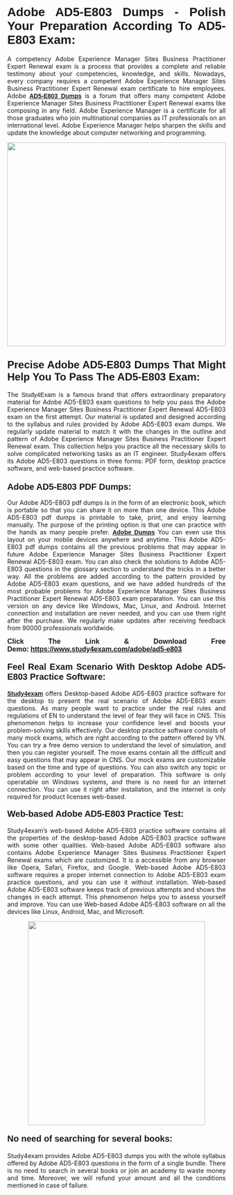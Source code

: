 <h1 style="text-align: justify;"><strong><span style="font-family:Lucida Sans Unicode,Lucida Grande,sans-serif;">Adobe AD5-E803 Dumps - Polish Your Preparation According To AD5-E803 Exam:</span></strong></h1>

<p style="text-align: justify;">A competency Adobe Experience Manager Sites Business Practitioner Expert Renewal exam is a process that provides a complete and reliable testimony about your competencies, knowledge, and skills. Nowadays, every company requires a competent Adobe Experience Manager Sites Business Practitioner Expert Renewal exam certificate to hire employees. Adobe <a href="https://www.study4exam.com/adobe/ad5-e803-valid-dumps"><span style="font-family:Verdana,Geneva,sans-serif;"><strong>AD5-E803 Dumps</strong></span></a> is a forum that offers many competent Adobe Experience Manager Sites Business Practitioner Expert Renewal exams like composing in any field. Adobe Experience Manager is a certificate for all those graduates who join multinational companies as IT professionals on an international level. Adobe Experience Manager helps sharpen the skills and update the knowledge about computer networking and programming.</p>

<p style="text-align: justify;"><a href="https://www.study4exam.com/adobe/ad5-e803"><img alt="" src="https://www.thequestionanswers.com/wp-content/uploads/2022/06/S4E-Cert-Exams-Questions-Banner.webp" style="width: 100%; height: 470px;" /></a></p>

<h2 style="text-align: justify;"><span style="font-family:Lucida Sans Unicode,Lucida Grande,sans-serif;"><strong><span style="font-size:24px;">Precise Adobe AD5-E803 Dumps That Might Help You To Pass The AD5-E803 Exam:</span></strong></span></h2>

<p style="text-align: justify;">The <span style="font-family:Lucida Sans Unicode,Lucida Grande,sans-serif;">Study4Exam</span> is a famous brand that offers extraordinary preparatory material for Adobe AD5-E803 exam questions to help you pass the Adobe Experience Manager Sites Business Practitioner Expert Renewal AD5-E803 exam on the first attempt. Our material is updated and designed according to the syllabus and rules provided by Adobe AD5-E803 exam dumps. We regularly update material to match it with the changes in the outline and pattern of Adobe Experience Manager Sites Business Practitioner Expert Renewal exam. This collection helps you practice all the necessary skills to solve complicated networking tasks as an IT engineer. Study4exam offers its Adobe AD5-E803 questions in three forms: PDF form, desktop practice software, and web-based practice software. </p>

<h3 style="text-align: justify;"><strong><span style="font-size:20px;"><span style="font-family:Lucida Sans Unicode,Lucida Grande,sans-serif;">Adobe AD5-E803 PDF Dumps:</span></span></strong></h3>

<p style="text-align: justify;">Our Adobe AD5-E803 pdf dumps is in the form of an electronic book, which is portable so that you can share it on more than one device. This Adobe AD5-E803 pdf dumps is printable to take, print, and enjoy learning manually. The purpose of the printing option is that one can practice with the hands as many people prefer. <a href="https://www.study4exam.com/adobe-exams"><span style="font-family:Lucida Sans Unicode,Lucida Grande,sans-serif;"><strong>Adobe Dumps</strong></span></a> You can even use this layout on your mobile devices anywhere and anytime. This Adobe AD5-E803 pdf dumps contains all the previous problems that may appear in future Adobe Experience Manager Sites Business Practitioner Expert Renewal AD5-E803 exam. You can also check the solutions to Adobe AD5-E803 questions in the glossary section to understand the tricks in a better way. All the problems are added according to the pattern provided by Adobe AD5-E803 exam questions, and we have added hundreds of the most probable problems for Adobe Experience Manager Sites Business Practitioner Expert Renewal AD5-E803 exam preparation. You can use this version on any device like Windows, Mac, Linux, and Android. Internet connection and installation are never needed, and you can use them right after the purchase. We regularly make updates after receiving feedback from 90000 professionals worldwide.</p>

<p style="text-align: justify;"><span style="font-family:Lucida Sans Unicode,Lucida Grande,sans-serif;"><strong><span style="font-size:16px;">Click The Link & Download Free Demo:</span></strong></span> <strong><span style="font-family:Lucida Sans Unicode,Lucida Grande,sans-serif;"><span style="font-size:16px;"><a href="https://www.study4exam.com/adobe/ad5-e803">https://www.study4exam.com/adobe/ad5-e803</a></span></span></strong></p>

<h4 style="text-align: justify;"><strong><span style="font-family:Lucida Sans Unicode,Lucida Grande,sans-serif;"><span style="font-size:20px;">Feel Real Exam Scenario With Desktop Adobe AD5-E803 Practice Software:</span></span></strong></h4>

<p style="text-align: justify;"><a href="https://www.study4exam.com/"><span style="font-family:Verdana,Geneva,sans-serif;"><strong>Study4exam</strong></span></a> offers Desktop-based Adobe AD5-E803 practice software for the desktop to present the real scenario of Adobe AD5-E803 exam questions. As many people want to practice under the real rules and regulations of EN to understand the level of fear they will face in CNS. This phenomenon helps to increase your confidence level and boosts your problem-solving skills effectively. Our desktop practice software consists of many mock exams, which are right according to the pattern offered by VN. You can try a free demo version to understand the level of simulation, and then you can register yourself. The move exams contain all the difficult and easy questions that may appear in CNS. Our mock exams are customizable based on the time and type of questions. You can also switch any topic or problem according to your level of preparation. This software is only operatable on Windows systems, and there is no need for an internet connection. You can use it right after installation, and the internet is only required for product licenses web-based. </p>

<h4 style="text-align: justify;"><span style="font-family:Lucida Sans Unicode,Lucida Grande,sans-serif;"><strong><span style="font-size:20px;">Web-based Adobe AD5-E803 Practice Test:</span></strong></span></h4>

<p style="text-align: justify;">Study4exam’s web-based Adobe AD5-E803 practice software contains all the properties of the desktop-based Adobe AD5-E803 practice software with some other qualities. Web-based Adobe AD5-E803 software also contains Adobe Experience Manager Sites Business Practitioner Expert Renewal exams which are customized. It is a accessible from any browser like Opera, Safari, Firefox, and Google. Web-based Adobe AD5-E803 software requires a proper internet connection to Adobe AD5-E803 exam practice questions, and you can use it without installation. Web-based Adobe AD5-E803 software keeps track of previous attempts and shows the changes in each attempt. This phenomenon helps you to assess yourself and improve. You can use Web-based Adobe AD5-E803 software on all the devices like Linux, Android, Mac, and Microsoft.</p>

<p style="text-align: center;"><a href="https://www.study4exam.com/adobe/ad5-e803"><img alt="" src="https://www.thequestionanswers.com/wp-content/uploads/2022/06/S4E-Cert-Exams-Questions-Discount-Banner.webp" style="width: 90%; height: 470px;" /></a></p>

<h4 style="text-align: justify;"><span style="font-family:Lucida Sans Unicode,Lucida Grande,sans-serif;"><strong><span style="font-size:20px;">No need of searching for several books:</span></strong></span></h4>

<p style="text-align: justify;">Study4exam provides Adobe AD5-E803 dumps you with the whole syllabus offered by Adobe AD5-E803 questions in the form of a single bundle. There is no need to search in several books or join an academy to waste money and time. Moreover, we will refund your amount and all the conditions mentioned in case of failure.</p>
